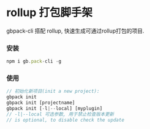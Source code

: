 # rollup 打包脚手架

gbpack-cli 搭配 rollup, 快速生成可通过rollup打包的项目.

### 安装

```js
npm i gb.pack-cli -g
```

### 使用

```js
// 初始化新项目(init a new project):
gbpack init
gbpack init [projectname]
gbpack init [-l|--local] [myplugin]
// -l|--local 可选参数, 用于禁止检查版本更新
// is optional, to disable check the update
```
